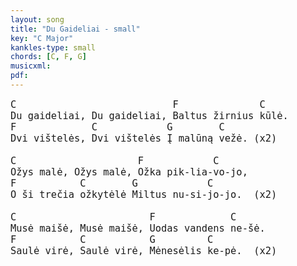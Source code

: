```yaml
---
layout: song
title: "Du Gaideliai - small"
key: "C Major"
kankles-type: small
chords: [C, F, G]
musicxml:
pdf:
---
```


<pre style="font-size: 1.1em">
C                           F              C
Du gaideliai, Du gaideliai, Baltus žirnius kūlė.
F             C            G        C
Dvi vištelės, Dvi vištelės Į malūną vežė. (x2)

C                     F            C
Ožys malė, Ožys malė, Ožka pik-lia-vo-jo,
F           C        G            C
O ši trečia ožkytėlė Miltus nu-si-jo-jo.  (x2)

C                       F             C
Musė maišė, Musė maišė, Uodas vandens ne-šė.
F           C           G         C
Saulė virė, Saulė virė, Mėnesėlis ke-pė.  (x2)
</pre>

<!--
<pre style="font-size: 1.2em">
[C]Du gaideliai, Du gaideliai, [F]Baltus žirnius [C]kūlė.
[F]Dvi vištelės, [C]Dvi vištelės [G]Į malūną [C]vežė. (x2)

[C]Ožys malė, Ožys malė, [F]Ožka pik-lia-[C]vo-jo,
[F]O ši trečia [C]ožkytėlė [G]Miltus nu-si-[C]jo-jo.  (x2)

[C]Musė maišė, Musė maišė, [F]Uodas vandens [C]ne-šė.
[F]Saulė virė, [C]Saulė virė, [G]Mėnesėlis [C]ke-pė.  (x2)
</pre>
-->
